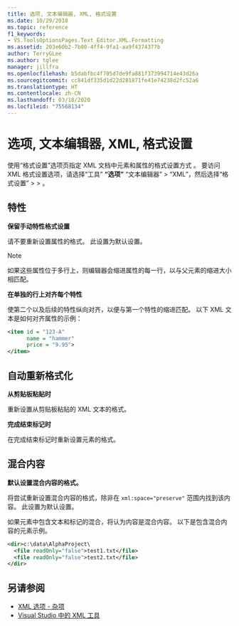 ```yaml
---
title: 选项, 文本编辑器, XML, 格式设置
ms.date: 10/29/2018
ms.topic: reference
f1_keywords:
- VS.ToolsOptionsPages.Text_Editor.XML.Formatting
ms.assetid: 203e60b2-7b80-4ff4-9fa1-aa9f4374377b
author: TerryGLee
ms.author: tglee
manager: jillfra
ms.openlocfilehash: b5dabfbc4f705d7de9fa881f373994714e43d26a
ms.sourcegitcommit: cc841df335d1d22d281871fe41e74238d2fc52a6
ms.translationtype: HT
ms.contentlocale: zh-CN
ms.lasthandoff: 03/18/2020
ms.locfileid: "75568134"
---
```

# <a name="options-text-editor-xml-formatting"></a>选项, 文本编辑器, XML, 格式设置

使用“格式设置”选项页指定 XML 文档中元素和属性的格式设置方式  。 要访问 XML 格式设置选项，请选择“工具” **“选项”** “文本编辑器” > “XML”，然后选择“格式设置”   >    >    。

## <a name="attributes"></a>特性

**保留手动特性格式设置**

请不要重新设置属性的格式。 此设置为默认设置。

> [!NOTE]
> 如果这些属性位于多行上，则编辑器会缩进属性的每一行，以与父元素的缩进大小相匹配。

**在单独的行上对齐每个特性**

使第二个以及后续的特性纵向对齐，以便与第一个特性的缩进匹配。 以下 XML 文本是如何对齐属性的示例：

```xml
<item id = "123-A"
      name = "hammer"
      price = "9.95">
</item>
```

## <a name="auto-reformat"></a>自动重新格式化

**从剪贴板粘贴时**

重新设置从剪贴板粘贴的 XML 文本的格式。

**完成结束标记时**

在完成结束标记时重新设置元素的格式。

## <a name="mixed-content"></a>混合内容

**默认设置混合内容的格式。**

将尝试重新设置混合内容的格式，除非在 `xml:space="preserve"` 范围内找到该内容。 此设置为默认设置。

如果元素中包含文本和标记的混合，将认为内容是混合内容。 以下是包含混合内容的元素示例。

```xml
<dir>c:\data\AlphaProject\
  <file readOnly="false">test1.txt</file>
  <file readOnly="false">test2.txt</file>
</dir>
```

## <a name="see-also"></a>另请参阅

- [XML 选项 - 杂项](options-text-editor-xml-miscellaneous.md)
- [Visual Studio 中的 XML 工具](../../xml-tools/xml-tools-in-visual-studio.md)
